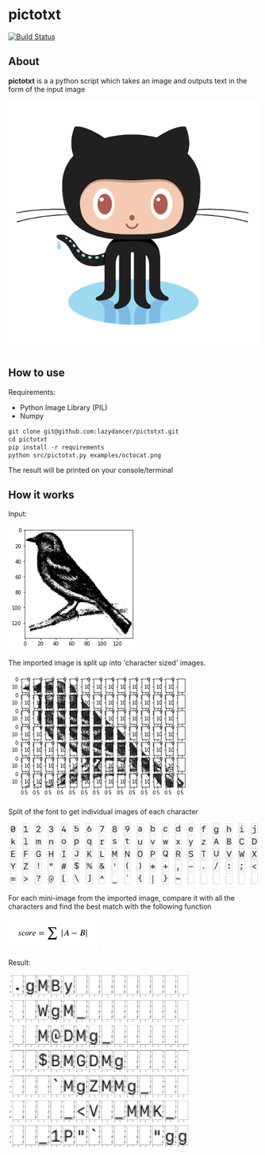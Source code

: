 # pictotxt 

[![Build Status](https://travis-ci.org/SpaceVim/SpaceVim.svg?branch=master)](https://travis-ci.org/lazydancer/pictotxt)

## About

**pictotxt** is a a python script which takes an image and outputs text in the form of the input image

![pictotxt](https://raw.githubusercontent.com/lazydancer/pictotxt/master/examples/movie.gif)

## How to use

Requirements:
- Python Image Library (PIL)
- Numpy

```
git clone git@github.com:lazydancer/pictotxt.git
cd pictotxt
pip install -r requirements
python src/pictotxt.py examples/octocat.png
```

The result will be printed on your console/terminal

## How it works

Input:

![step1](https://raw.githubusercontent.com/lazydancer/pictotxt/master/examples/step1.png)

The imported image is split up into 'character sized' images. 

![step2](https://raw.githubusercontent.com/lazydancer/pictotxt/master/examples/step2.png)

Split of the font to get individual images of each character

![step3](https://raw.githubusercontent.com/lazydancer/pictotxt/master/examples/step3.png)

For each mini-image from the imported image, compare it with all the characters and find the best match with the following function

![step4](https://raw.githubusercontent.com/lazydancer/pictotxt/master/examples/step4.png)

Result:

<img src="https://raw.githubusercontent.com/lazydancer/pictotxt/master/examples/step5.png" width="366">


